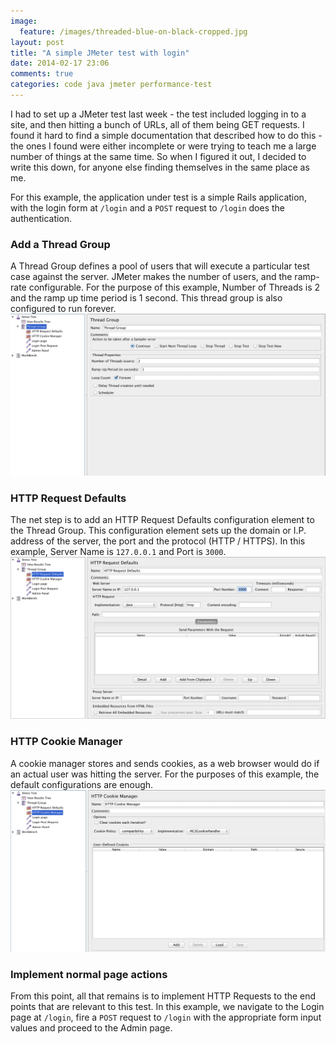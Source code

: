 ```yaml
---
image:
  feature: /images/threaded-blue-on-black-cropped.jpg
layout: post
title: "A simple JMeter test with login"
date: 2014-02-17 23:06
comments: true
categories: code java jmeter performance-test
---
```

I had to set up a JMeter test last week - the test included logging in to a site, and then hitting a bunch of URLs, all of them being GET requests. I found it hard to find a simple documentation that described how to do this - the ones I found were either incomplete or were trying to teach me a large number of things at the same time. So when I figured it out, I decided to write this down, for anyone else finding themselves in the same place as me.

For this example, the application under test is a simple Rails application, with the login form at `/login` and a `POST` request to `/login` does the authentication.

### Add a Thread Group
A Thread Group defines a pool of users that will execute a particular test case against the server. JMeter makes the number of users, and the ramp-rate configurable. For the purpose of this example, Number of Threads is 2 and the ramp up time period is 1 second. This thread group is also configured to run forever.
![Thread Group](/images/jmeter/thread_group.png)

### HTTP Request Defaults
The net step is to add an HTTP Request Defaults configuration element to the Thread Group. This configuration element sets up the domain or I.P. address of the server, the port and the protocol (HTTP / HTTPS). In this example, Server Name is `127.0.0.1` and Port is `3000`.
![HTTP Request Defaults](/images/jmeter/request_defaults.png)

### HTTP Cookie Manager
A cookie manager stores and sends cookies, as a web browser would do if an actual user was hitting the server. For the purposes of this example, the default configurations are enough.
![Cookie Manager](/images/jmeter/cookie_manager.png)

### Implement normal page actions
From this point, all that remains is to implement HTTP Requests to the end points that are relevant to this test. In this example, we navigate to the Login page at `/login`, fire a `POST` request to `/login` with the appropriate form input values and proceed to the Admin page.
